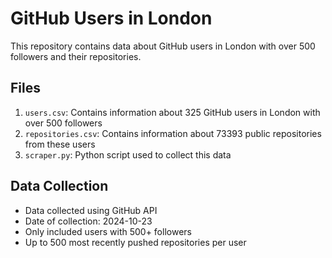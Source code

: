 # GitHub Users in London

This repository contains data about GitHub users in London with over 500 followers and their repositories.

## Files

1. `users.csv`: Contains information about 325 GitHub users in London with over 500 followers
2. `repositories.csv`: Contains information about 73393 public repositories from these users
3. `scraper.py`: Python script used to collect this data

## Data Collection

- Data collected using GitHub API
- Date of collection: 2024-10-23
- Only included users with 500+ followers
- Up to 500 most recently pushed repositories per user
